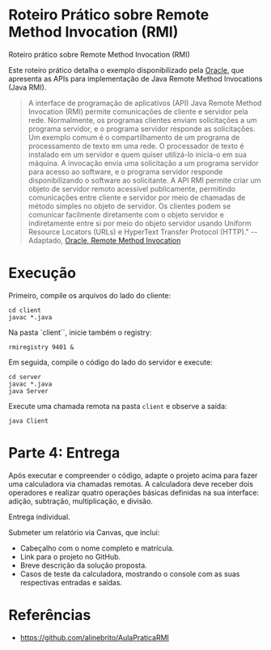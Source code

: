 # Roteiro Prático sobre Remote Method Invocation (RMI)
Roteiro prático sobre Remote Method Invocation (RMI) 

Este roteiro prático detalha o exemplo disponibilizado pela [Oracle](https://docs.oracle.com/javase/8/docs/technotes/guides/rmi/hello/hello-world.html), que apresenta as APIs para implementação de Java Remote Method Invocations (Java RMI).


> A interface de programação de aplicativos (API) Java Remote Method Invocation (RMI) permite comunicações de cliente e servidor pela rede. Normalmente, os programas clientes enviam solicitações a um programa servidor, e o programa servidor responde as solicitações. Um exemplo comum é o compartilhamento de um programa de processamento de texto em uma rede. O processador de texto é instalado em um servidor e quem quiser utilizá-lo inicia-o em sua máquina. A invocação envia uma solicitação a um programa servidor para acesso ao software, e o programa servidor responde disponibilizando o software ao solicitante. A API RMI permite criar um objeto de servidor remoto acessível publicamente, permitindo comunicações entre cliente e servidor por meio de chamadas de método simples no objeto de servidor. Os clientes podem se comunicar facilmente diretamente com o objeto servidor e indiretamente entre si por meio do objeto servidor usando Uniform Resource Locators (URLs) e HyperText Transfer Protocol (HTTP)." -- Adaptado, [Oracle, Remote Method Invocation](https://www.oracle.com/java/technologies/jpl1-remote-method-invocation.html)



# Execução


Primeiro, compile os arquivos do lado do cliente:

```
cd client
javac *.java
```

Na pasta `client``, inicie também o registry:

```
rmiregistry 9401 &
```

Em seguida, compile o código do lado do servidor e execute:

```
cd server
javac *.java
java Server
```

Execute uma chamada remota na pasta `client` e observe a saída:
```
java Client
```

# Parte 4: Entrega

Após executar e compreender o código, adapte o projeto acima para fazer uma calculadora via chamadas remotas. A calculadora deve receber dois operadores e realizar quatro operações básicas definidas na sua interface: adição, subtração, multiplicação, e divisão.

Entrega individual.

Submeter um relatório via Canvas, que inclui:

- Cabeçalho com o nome completo e matrícula.
- Link para o projeto no GitHub.
- Breve descrição da solução proposta.
- Casos de teste da calculadora, mostrando o console com as suas respectivas entradas e saídas.



# Referências

- https://github.com/alinebrito/AulaPraticaRMI
